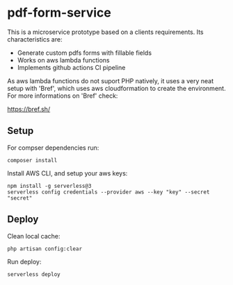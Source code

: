 # pdf-form-service

<p>
This is a microservice prototype based on a clients requirements. Its characteristics are:
</p>

<ul>
<li>Generate custom pdfs forms with fillable fields</li>
<li>Works on aws lambda functions</li>
<li>Implements github actions CI pipeline</li>
</ul>

<p>As aws lambda functions do not suport PHP natively, it uses a very neat setup with 'Bref', which uses aws cloudformation to create the environment. For more informations on 'Bref' check:</p>

<a href="https://bref.sh/">https://bref.sh/</a>

## Setup

For compser dependencies run:

    composer install

Install AWS CLI, and setup your aws keys:

    npm install -g serverless@3
    serverless config credentials --provider aws --key "key" --secret "secret"

## Deploy

Clean local cache:

    php artisan config:clear

Run deploy:

    serverless deploy

 
